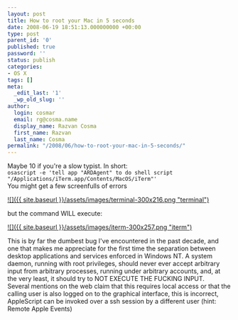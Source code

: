 ```yaml
---
layout: post
title: How to root your Mac in 5 seconds
date: 2008-06-19 18:51:13.000000000 +00:00
type: post
parent_id: '0'
published: true
password: ''
status: publish
categories:
- OS X
tags: []
meta:
  _edit_last: '1'
  _wp_old_slug: ''
author:
  login: cosmar
  email: rg@cosma.name
  display_name: Razvan Cosma
  first_name: Razvan
  last_name: Cosma
permalink: "/2008/06/how-to-root-your-mac-in-5-seconds/"
---
```

Maybe 10 if you're a slow typist. In short:  
`osascript -e 'tell app "ARDAgent" to do shell script "/Applications/iTerm.app/Contents/MacOS/iTerm"'
`  
You might get a few screenfulls of errors

[![]({{ site.baseurl }}/assets/images/terminal-300x216.png "terminal")](http://razvan.cosma.name/wp-content/uploads/2008/06/terminal.png)

but the command WILL execute:

[![]({{ site.baseurl }}/assets/images/iterm-300x257.png "iterm")](http://razvan.cosma.name/wp-content/uploads/2008/06/iterm.png)

This is by far the dumbest bug I've encountered in the past decade, and one that makes me appreciate for the first time the separation between desktop applications and services enforced in Windows NT. A system daemon, running with root privileges, should never ever accept arbitrary input from arbitrary processes, running under arbitrary accounts, and, at the very least, it should try to NOT EXECUTE THE FUCKING INPUT.  
Several mentions on the web claim that this requires local access or that the calling user is also logged on to the graphical interface, this is incorrect, AppleScript can be invoked over a ssh session by a different user (hint: Remote Apple Events)

